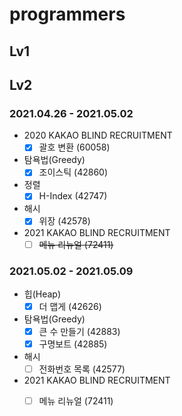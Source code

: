 # programmers

## Lv1


## Lv2
### 2021.04.26 - 2021.05.02

- 2020 KAKAO BLIND RECRUITMENT 
    - [x] 괄호 변환 (60058)
- 탐욕법(Greedy)
    - [x] 조이스틱 (42860)
- 정렬
    - [x] H-Index (42747)
- 해시
    - [x] 위장 (42578)
- 2021 KAKAO BLIND RECRUITMENT
    - [ ] ~~메뉴 리뉴얼 (72411)~~
    
### 2021.05.02 - 2021.05.09

- 힙(Heap)
    - [x] 더 맵게 (42626)
- 탐욕법(Greedy)
    - [x] 큰 수 만들기 (42883)
    - [x] 구명보트 (42885)
- 해시
    - [ ] 전화번호 목록 (42577)
- 2021 KAKAO BLIND RECRUITMENT
    - [ ] 메뉴 리뉴얼 (72411)



